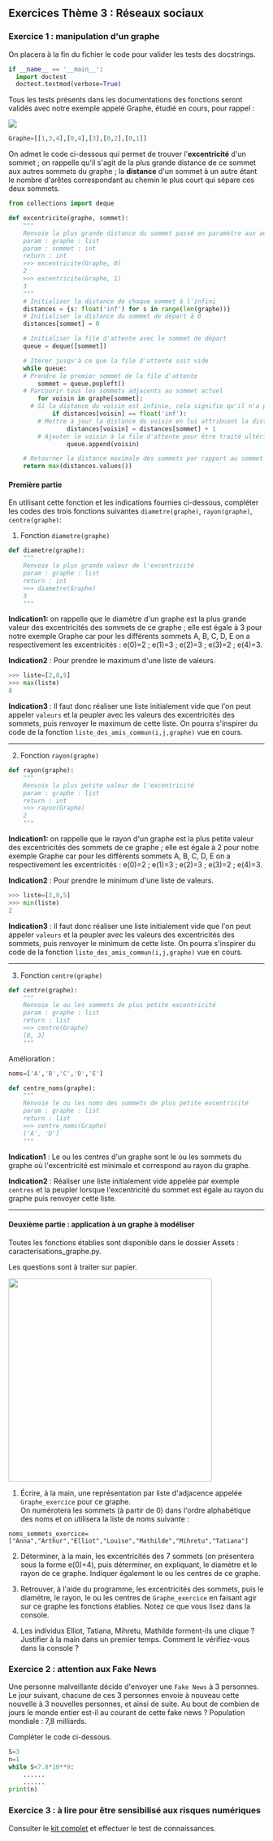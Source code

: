 ## Exercices Thème 3 : Réseaux sociaux


### Exercice 1 : manipulation d'un graphe

On placera à la fin du fichier le code pour valider les tests des docstrings.

```Python
if __name__ == '__main__':
  import doctest
  doctest.testmod(verbose=True)
```

Tous les tests présents dans les documentations des fonctions seront validés avec notre exemple appelé Graphe, étudié en cours, pour rappel : 

<img src="Assets/graphe_relations.png">

```Python
Graphe=[[1,3,4],[0,4],[3],[0,2],[0,1]]
```

On admet le code ci-dessous qui permet de trouver l'**excentricité** d'un sommet ; on rappelle qu'il s'agit de la plus grande distance de ce sommet aux autres sommets du graphe ; la **distance** d'un sommet à un autre étant le nombre d'arêtes correspondant au chemin le plus court qui sépare ces deux sommets.

```Python
from collections import deque

def excentricite(graphe, sommet):
    """
    Renvoie la plus grande distance du sommet passé en paramètre aux autres sommets de graphe
    param : graphe : list
    param : sommet : int
    return : int
    >>> excentricite(Graphe, 0)
    2
    >>> excentricite(Graphe, 1)
    3
    """
    # Initialiser la distance de chaque sommet à l'infini
    distances = {s: float('inf') for s in range(len(graphe))}
    # Initialiser la distance du sommet de départ à 0
    distances[sommet] = 0

    # Initialiser la file d'attente avec le sommet de départ
    queue = deque([sommet])

    # Itérer jusqu'à ce que la file d'attente soit vide
    while queue:
    # Prendre le premier sommet de la file d'attente
        sommet = queue.popleft()
    # Parcourir tous les sommets adjacents au sommet actuel
        for voisin in graphe[sommet]:
      # Si la distance du voisin est infinie, cela signifie qu'il n'a pas encore été visité
            if distances[voisin] == float('inf'):
        # Mettre à jour la distance du voisin en lui attribuant la distance du sommet actuel + 1
                distances[voisin] = distances[sommet] + 1
        # Ajouter le voisin à la file d'attente pour être traité ultérieurement
                queue.append(voisin)

    # Retourner la distance maximale des sommets par rapport au sommet de départ
    return max(distances.values())
```

#### Première partie

En utilisant cette fonction et les indications fournies ci-dessous, compléter les codes des trois fonctions suivantes `diametre(graphe)`, `rayon(graphe)`, `centre(graphe)`:

1. Fonction `diametre(graphe)`

```Python
def diametre(graphe):
    """
    Renvoie la plus grande valeur de l'excentricité
    param : graphe : list
    return : int
    >>> diametre(Graphe)
    3
    """
```
 
**Indication1:** on rappelle que le diamètre d'un graphe est la plus grande valeur des excentricités des sommets de ce graphe ; elle est égale à 3 pour notre exemple Graphe car pour les différents sommets A, B, C, D, E on a respectivement les excentricités : e(0)=2 ; e(1)=3 ; e(2)=3 ; e(3)=2 ; e(4)=3.

**Indication2** : Pour prendre le maximum d'une liste de valeurs.

```Python
>>> liste=[2,8,5]
>>> max(liste)
8
```      

**Indication3** : Il faut donc réaliser une liste initialement vide que l'on peut appeler `valeurs` et la peupler avec les valeurs des excentricités des sommets, puis renvoyer le maximum de cette liste. On pourra s'inspirer du code de la fonction `liste_des_amis_commun(i,j,graphe)` vue en cours.

 ------------
2. Fonction `rayon(graphe)`

    
```Python
def rayon(graphe):
    """
    Renvoie la plus petite valeur de l'excentricité
    param : graphe : list
    return : int
    >>> rayon(Graphe)
    2
    """
```

**Indication1:** on rappelle que le rayon d'un graphe est la plus petite valeur des excentricités des sommets de ce graphe ; elle est égale à 2 pour notre exemple Graphe car pour les différents sommets A, B, C, D, E on a respectivement les excentricités : e(0)=2 ; e(1)=3 ; e(2)=3 ; e(3)=2 ; e(4)=3.   

**Indication2** : Pour prendre le minimum d'une liste de valeurs.

```Python
>>> liste=[2,8,5]
>>> min(liste)
2
```
**Indication3** : Il faut donc réaliser une liste initialement vide que l'on peut appeler `valeurs` et la peupler avec les valeurs des excentricités des sommets, puis renvoyer le minimum de cette liste. On pourra s'inspirer du code de la fonction `liste_des_amis_commun(i,j,graphe)` vue en cours.

------------

3. Fonction `centre(graphe)`

```Python
def centre(graphe):
    """
    Renvoie le ou les sommets de plus petite excentricité
    param : graphe : list
    return : list
    >>> centre(Graphe)
    [0, 3]
    """
```

Amélioration :

```Python
noms=['A','B','C','D','E']

def centre_noms(graphe):
    """
    Renvoie le ou les noms des sommets de plus petite excentricité
    param : graphe : list
    return : list
    >>> centre_noms(Graphe)
    ['A', 'D']
    """
```

**Indication1** : Le ou les centres d'un graphe sont le ou les sommets du graphe où l'excentricité est minimale et correspond au rayon du graphe.

**Indication2** : Réaliser une liste initialement vide appelée par exemple `centres` et la peupler lorsque l'excentricité du sommet est égale au rayon du graphe puis renvoyer cette liste. 

------------

#### Deuxième partie : application à un graphe à modéliser

Toutes les fonctions établies sont disponible dans le dossier Assets : caracterisations_graphe.py.

Les questions sont à traiter sur papier.

<img height="400px" src="Assets/graphe_relations2.png">

1. Écrire, à la main, une représentation par liste d'adjacence appelée `Graphe_exercice` pour ce graphe.  
On numérotera les sommets (à partir de 0) dans l'ordre alphabétique des noms et on utilisera la liste de noms suivante :

`noms_sommets_exercice=["Anna","Arthur","Elliot","Louise","Mathilde","Mihretu","Tatiana"]`

2. Déterminer, à la main, les excentricités des 7 sommets (on présentera sous la forme e(0)=4), puis déterminer, en expliquant, le diamètre et le rayon de ce graphe. Indiquer également le ou les centres de ce graphe. 

3. Retrouver, à l'aide du programme, les excentricités des sommets, puis le diamètre, le rayon, le ou les centres de `Graphe_exercice` en faisant agir sur ce graphe les fonctions établies. Notez ce que vous lisez dans la console.

4. Les individus Elliot, Tatiana, Mihretu, Mathilde forment-ils une clique ? Justifier à la main dans un premier temps. Comment le vérifiez-vous dans la console ?


### Exercice 2 : attention aux Fake News

Une personne malveillante décide d'envoyer une `Fake News` à 3 personnes. Le jour suivant, chacune de ces 3 personnes envoie à nouveau cette nouvelle à 3 nouvelles personnes, et ainsi de suite. Au bout de combien de jours le monde entier est-il au courant de cette fake news ?
Population mondiale : 7,8 milliards.

Compléter le code ci-dessous.

```Python
S=3
n=1
while S<7.8*10**9:
    ......
    ......
print(n)
```
### Exercice 3 : à lire pour être sensibilisé aux risques numériques

Consulter le [kit complet](Assets/kit_complet_de_sensibilisation.pdf) et effectuer le test de connaissances.
